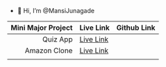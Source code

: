 - 👋 Hi, I’m @MansiJunagade

|  Mini Major Project  |                          Live Link                     |       Github Link       |
|---------------------:|--------------------------------------------------------|-------------------------|
|  Quiz App            |  [ Live Link ](https://quiz-app-xi-beryl.vercel.app/)  |                         |
|   Amazon Clone       |  [Live Link](https://amazon-clone-rosy-mu.vercel.app/)|                         |
|                      |                                                        |                         |


  
 

<!---
MansiJunagade/MansiJunagade is a ✨ special ✨ repository because its `README.md` (this file) appears on your GitHub profile.
You can click the Preview link to take a look at your changes.
--->
